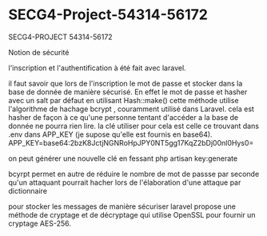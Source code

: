 # SECG4-Project-54314-56172

SECG4-PROJECT
54314-56172


Notion de sécurité 

l'inscription et l'authentification à été fait avec laravel.

il faut savoir que lors de l'inscription le mot de passe et stocker dans la base de donnée de manière sécurisé.
En effet le mot de passe et hasher avec un salt par défaut en utilisant Hash::make() cette méthode utilise l'algorithme de hachage bcrypt , couramment utilisé dans Laravel. cela est hasher de façon à ce qu'une personne tentant d'accéder a la base de donnée ne pourra rien lire.
la clé utiliser pour cela est celle ce trouvant dans .env dans APP_KEY (je supose qu'elle est fournis en base64).
APP_KEY=base64:2bzK8JctjNGNRoHpJPY0NT5gg17KqZ2bDj00nl0Hys0=

on peut générer une nouvelle clé en fessant php artisan key:generate


bcyrpt permet en autre de réduire le nombre de mot de passse par seconde qu'un attaquant pourrait hacher lors de l'élaboration d'une attaque par dictionnaire



pour stocker les messages de manière sécuriser laravel propose une méthode de cryptage et de décryptage qui utilise OpenSSL pour fournir un cryptage AES-256.
